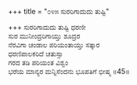 +++
title = "೦೪೫ ಸುರರಿಗಾದುದು ತುಷ್ಟಿ"

+++
ಸುರರಿಗಾದುದು ತುಷ್ಟಿ ಧರಣೀ  
ಸುರ ಮುನೀಂದ್ರರಿಗಾಯ್ತು ಶೂದ್ರರ  
ನೆರವಿಗಾ ಚಂಡಾಲ ಪರಿಯಂತಾಯ್ತು ಸತ್ಕಾರ   
ಧರಣಿಪಾಲಕರಿದೆ ಚತುಸ್ಸಾ  
ಗರದ ತಡಿ ಪರಿಯಂತ ವಿಶ್ವಂ  
ಭರೆಯ ಮಾನ್ಯರ ಮನ್ನಿಸೆಂದನು ಭೂಪತಿಗೆ ಭೀಷ್ಮ     ॥45॥